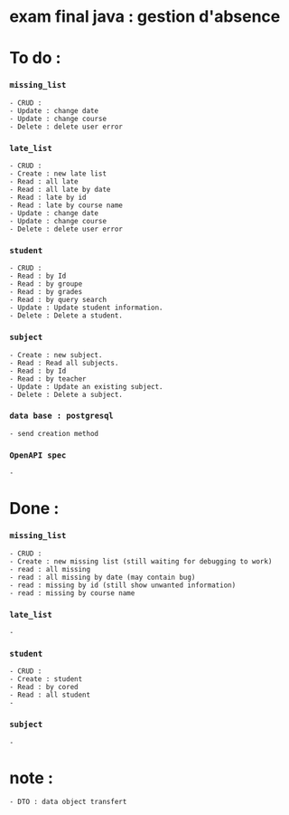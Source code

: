 # exam final java : gestion d'absence


# To do : 

### `missing_list`

    - CRUD : 
    - Update : change date 
    - Update : change course
    - Delete : delete user error

### `late_list`
    
    - CRUD : 
    - Create : new late list
    - Read : all late
    - Read : all late by date 
    - Read : late by id 
    - Read : late by course name
    - Update : change date 
    - Update : change course
    - Delete : delete user error

### `student`
    
    - CRUD : 
    - Read : by Id
    - Read : by groupe
    - Read : by grades
    - Read : by query search
    - Update : Update student information.
    - Delete : Delete a student.

### `subject`

    - Create : new subject.
    - Read : Read all subjects.
    - Read : by Id
    - Read : by teacher
    - Update : Update an existing subject.
    - Delete : Delete a subject.
    
### `data base : postgresql`

    - send creation method

### `OpenAPI spec`

    -

# Done : 

### `missing_list`
    
    - CRUD :
    - Create : new missing list (still waiting for debugging to work)
    - read : all missing
    - read : all missing by date (may contain bug)
    - read : missing by id (still show unwanted information)
    - read : missing by course name

### `late_list`

    -
  
  ### `student`

    - CRUD : 
    - Create : student
    - Read : by cored
    - Read : all student
    - 

  ### `subject`

    -


# note : 
    - DTO : data object transfert